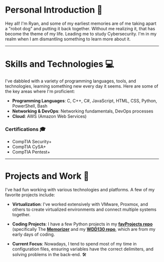 # Personal Introduction 👋

Hey all! I'm Ryan, and some of my earliest memories are of me taking apart a "robot dog" and putting it back together. Without me realizing it, that has become the theme of my life. Leading me to study Cybersecurity. I'm in my realm when I am dismantling something to learn more about it. 

---

# Skills and Technologies 💻

I've dabbled with a variety of programming languages, tools, and technologies, learning something new every day it seems. Here are some of the key areas where I'm proficient:

- **Programming Languages**: C, C++, C#, JavaScript, HTML, CSS, Python, PowerShell, Bash
- **Networking & DevOps**: Networking fundamentals, DevOps processes
- **Cloud**: AWS (Amazon Web Services)
  
### Certifications 🎓
- CompTIA Security+
- CompTIA CySA+
- CompTIA Pentest+

---

# Projects and Work 🚀

I've had fun working with various technologies and platforms. A few of my favorite projects include:

- **Virtualization**: I've worked extensively with VMware, Proxmox, and others to create virtualized environments and connect multiple systems together.
  
- **Coding Projects**: I have a few Python projects in my [**favProjects repo**](https://github.com/ryholtan/favProjects) (specifically The [**Memorizer**](https://github.com/ryholtan/favProjects/Memorizer) and my [**WDD130 repo**](https://github.com/ryholtan/wdd130), which are from my early days of coding.

- **Current Focus**: Nowadays, I tend to spend most of my time in configuration files, ensuring variables have the correct delimiters, and solving problems in the back-end. 🛠️
